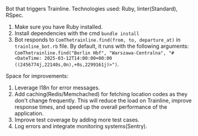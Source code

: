 Bot that triggers Trainline.
Technologies used: Ruby, linter(Standard), RSpec.

1. Make sure you have Ruby installed.
2. Install dependencies with the cmd `bundle install`
3. Bot responds to `ComThetrainline.find(from, to, departure_at)` in  `trainline_bot.rb` file.
By default, it runs with the following arguments: `ComThetrainline.find("Berlin Hbf", "Warszawa-Centralna", "#<DateTime: 2025-03-12T14:00:00+00:00 ((2456774j,22140s,0n),+0s,2299161j)>")`.

Space for improvements:
1. Leverage I18n for error messages.
2. Add caching(Redis/Memchached) for fetching location codes as they don't change frequently. This will reduce the load 
on Trainline, improve response times, and speed up the overall performance of the application.
3. Improve test coverage by adding more test cases.
4. Log errors and integrate monitoring systems(Sentry).
